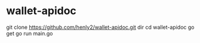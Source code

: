 # wallet-apidoc

git clone https://github.com/henly2/wallet-apidoc.git dir <wallet-service>
cd wallet-apidoc
go get
go run main.go
